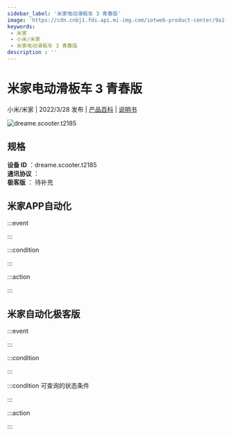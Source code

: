 ```yaml
---
sidebar_label: '米家电动滑板车 3 青春版'
image: 'https://cdn.cnbj1.fds.api.mi-img.com/iotweb-product-center/9a1fca6cf6ed8d007ac807b6ab42cda5_1638240616820.png?GalaxyAccessKeyId=AKVGLQWBOVIRQ3XLEW&Expires=9223372036854775807&Signature=jcKalR1m5oxNyP7RHsAz3uyS8Tc='
keywords: 
 - 米家
 - 小米/米家
 - 米家电动滑板车 3 青春版
description : ''
---
```

# 米家电动滑板车 3 青春版

小米/米家 | 2022/3/28 发布 | [产品百科](https://home.mi.com/webapp/content/baike/product/index.html?model=dreame.scooter.t2185/) | [说明书](https://home.mi.com/views/introduction.html?model=dreame.scooter.t2185&region=cn)

![dreame.scooter.t2185](https://cdn.cnbj1.fds.api.mi-img.com/iotweb-product-center/9a1fca6cf6ed8d007ac807b6ab42cda5_1638240616820.png?GalaxyAccessKeyId=AKVGLQWBOVIRQ3XLEW&Expires=9223372036854775807&Signature=jcKalR1m5oxNyP7RHsAz3uyS8Tc=)

## 规格  
> 
**设备 ID** ：dreame.scooter.t2185  
**通讯协议** ：  
**极客版**  ： 待补充 


## 米家APP自动化  

:::event  

:::

:::condition  

:::

:::action   

:::

## 米家自动化极客版  

:::event  

:::

:::condition  

:::

:::condition 可查询的状态条件  

:::

:::action  

:::

        
